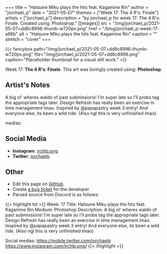 +++
title =       "Hatsune Miku plays the hits feat. Kagamine Rin"
author =      "jorchael_p"
date =        "2021-05-07"
themes =      ["Week 17: The 4 R's: Finale"]
artists =     ["jorchael_p"]
description = "by jorchael_p for week 17: The 4 R's: Finale. Created using: Photoshop."
[[images]]
      src = "/img/jorchael_p/2021-05-07+dd6c8996-thumb-w720px.png"
      href = "/blog/jorchael_p-week-17-a86b"
      alt = "Hatsune Miku plays the hits feat. Kagamine Rin"
      caption = ""
      stretch = "cover"
+++

{{< fancybox path="/img/jorchael_p/2021-05-07+dd6c8996-thumb-w720px.png" file="/img/jorchael_p/2021-05-07+dd6c8996.png" caption="Placeholder thumbnail for a visual still work." >}}


Week 17: **The 4 R's: Finale**. This art was lovingly created using: **Photoshop**.

## Artist's Notes

A big ol' wheres waldo of past submissions! I'm super late so I'll probs tag the appropriate tags later. Design Refresh has really been an exercise in time management lmao. Inspired by @papapastry week 3 entry! And everyone else, its been a wild ride. 
(Also ngl this is very unfinished lmao)

medias:

## Social Media

- **Instagram**: <a href='https://instagram.com/jrchlp.png' target='_blank'>jrchlp.png</a>
- **Twitter**: <a href='https://twitter.com/jorchaelp' target='_blank'>jorchaelp</a>

## Other

- Edit this page on [GitHub](https://github.com/teaminkling/web-refresh/edit/main/content/blog/jorchael_p-week-17-a86b.md).
- Create [a bug ticket](https://github.com/teaminkling/web-refresh/issues/new?assignees=&labels=bug&template=problem-report.md&title=) for the developer.
- Parsed source from Discord is as follows:

{{< highlight txt >}}
Week: 17
Title: Hatsune Miku plays the hits feat. Kagamine Rin
Medium: Photoshop
Description: A big ol' wheres waldo of past submissions! I'm super late so I'll probs tag the appropriate tags later. Design Refresh has really been an exercise in time management lmao. Inspired by @papapastry week 3 entry! And everyone else, its been a wild ride. 
(Also ngl this is very unfinished lmao)

Social medias:
https://mobile.twitter.com/jorchaelp
https://www.instagram.com/jrchlp.png/
{{< /highlight >}}